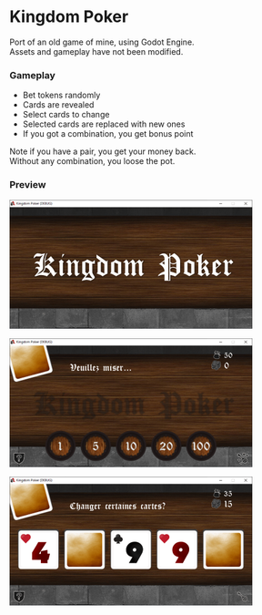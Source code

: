 # Kingdom Poker

Port of an old game of mine, using Godot Engine.<br>
Assets and gameplay have not been modified.

### Gameplay

- Bet tokens randomly
- Cards are revealed
- Select cards to change
- Selected cards are replaced with new ones
- If you got a combination, you get bonus point

Note if you have a pair, you get your money back.<br>
Without any combination, you loose the pot.

### Preview

![Menu screen](media/preview-1-min.png)

![Bet some money](media/preview-2-min.png)

![Select cards to change](media/preview-3-min.png)
